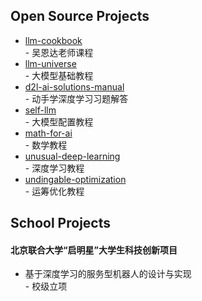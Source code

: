 ## Open Source Projects

* [llm-cookbook](https://github.com/datawhalechina/llm-cookbook)<br/>
    \- 吴恩达老师课程
* [llm-universe](https://github.com/datawhalechina/llm-universe)<br/>
    \- 大模型基础教程
* [d2l-ai-solutions-manual](https://github.com/datawhalechina/d2l-ai-solutions-manual)<br/>
    \- 动手学深度学习习题解答
* [self-llm](https://github.com/datawhalechina/self-llm)<br/>
    \- 大模型配置教程
* [math-for-ai](https://github.com/datawhalechina/math-for-ai)<br/>
    \- 数学教程
* [unusual-deep-learning](https://github.com/datawhalechina/unusual-deep-learning)<br/>
    \- 深度学习教程
* [undingable-optimization](https://github.com/datawhalechina/undingable-optimization)<br/>
    \- 运筹优化教程

## School Projects

#### 北京联合大学“启明星”大学生科技创新项目

* 基于深度学习的服务型机器人的设计与实现<br/>
    \- 校级立项